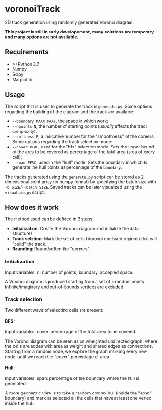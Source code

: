 # voronoiTrack
2D track generation using randomly generated Voronoi diagram.

**This project is still in early developement, many solutions are temporary and many options are not available.**

## Requirements
- \>=Python 3.7
- Numpy
- Scipy
- Matplotlib

## Usage
The script that is used to generate the track is `generate.py`. Some options regarding the building of the diagram and the track are available:
- `--boundary MAXX MAXY`, the space in which work;
- `--npoints N`, the number of starting points (*usually* affects the track complexity);
- `--softness P`, a indicative number for the "smoothness" of the corners.
Some options regarding the track selection mode:
- `--cover PERC`, used for the "bfs" selection mode. Sets the upper bound of the area to be covered as percentage of the total area (area of every cell);
- `--span PERC`, used in the "hull" mode. Sets the boundary in which to generate the hull points as percentage of the `boundary`.

The tracks generated using the `generate.py` script can be stored as 2 dimensional point array (in numpy format) by specifying the batch size with `-b SIZE`/`--batch SIZE`.
Saved tracks can be later visualized using the `visualize.py` script.

## How does it work
The method used can be defided in 3 steps:
- **Initialization**: Create the Voronoi diagram and initialize the data structures.
- **Track seletion**: Mark the set of cells (Voronoi enclosed regions) that will "build" the track.
- **Rounding**: Round/soften the "corners".
### Initialization
Input variables: n: number of points, boundary: accepted space.

A Voronoi diagram is produced starting from a set of n random points. Infinite/imaginary and out-of-bounds vertices are excluded.
### Track selection
Two different ways of selecting cells are present:
#### BFS: 
Input variables: cover: percentage of the total area to be covered.

The Voronoi diagram can be seen as an wheighted undirected graph, where the cells are nodes with area as weight and shared edges as connections. Starting from a random node, we explore the graph marking every new node, until we reach the "cover" percentage of area.
#### Hull:
Input variables: span: percentage of the boundary where the hull is generated.

A more geometric view is to take a random convex hull (inside the "span" boundary) and mark as selected all the cells that have at least one vertex inside the hull.
